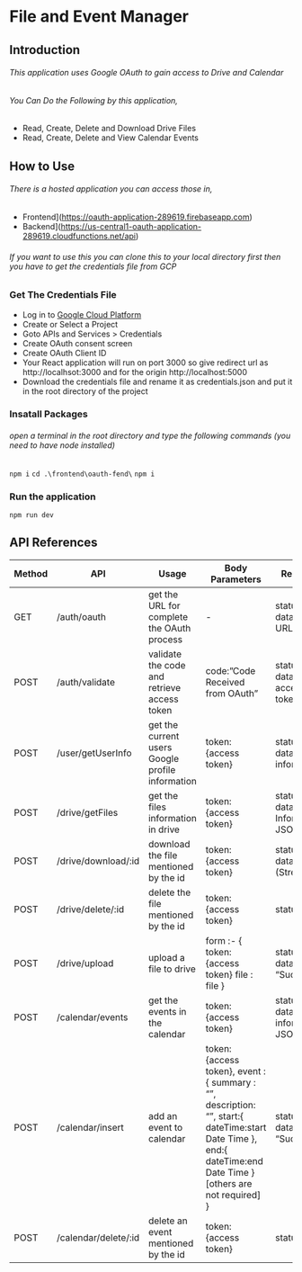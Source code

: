 # File and Event Manager

## Introduction
###### This application uses Google OAuth to gain access to Drive and Calendar
###### You Can Do the Following by this application,
 -  Read, Create, Delete and Download Drive Files
 -  Read, Create, Delete and View Calendar Events
 
##  How to Use
###### There is a hosted application you can access those in,
 -  Frontend](https://oauth-application-289619.firebaseapp.com)
 - Backend](https://us-central1-oauth-application-289619.cloudfunctions.net/api)

###### If you want to use this you can clone this to your local directory first then you have to get  the credentials file from GCP

### Get The Credentials File
- Log in to [Google Cloud Platform](https://console.cloud.google.com)
- Create or Select a Project
- Goto APIs and Services > Credentials
- Create OAuth consent screen
- Create OAuth Client ID
- Your React application will run on port 3000 so give redirect url as http://localhsot:3000 and for the origin http://localhost:5000
- Download the credentials file and rename it as credentials.json and put it in the root directory of the project

### Insatall Packages
###### open a terminal in the root directory and type the following commands (you need to have node installed)
`npm i` 
`cd .\frontend\oauth-fend\`
`npm i`

### Run the application
`npm run dev`

## API References
| Method  | API                  | Usage                                            | Body Parameters                                                                                                                                                                     | Response                                          |
|---------|----------------------|--------------------------------------------------|-------------------------------------------------------------------------------------------------------------------------------------------------------------------------------------|---------------------------------------------------|
| GET     | /auth/oauth          | get the URL for complete the OAuth process       | -                                                                                                                                                                                   | status : 200 data : action  URL                   |
| POST    | /auth/validate       | validate the code and retrieve access token      | code:”Code Received from OAuth”                                                                                                                                                     | status : 200 data : access token                  |
| POST    | /user/getUserInfo    | get the current users Google profile information | token: {access token}                                                                                                                                                               | status : 200 data : profile information           |
| POST    | /drive/getFiles      | get the files information in drive               | token: {access token}                                                                                                                                                               | status : 200 data : files Informations JSON array |
| POST    | /drive/download/:id  | download the file mentioned by the id            | token: {access token}                                                                                                                                                               | status : 200 data : file (Stream)                 |
| POST    | /drive/delete/:id    | delete the file mentioned by the id              | token: {access token}                                                                                                                                                               | status : 200                                      |
| POST    | /drive/upload        | upload a file to drive                           | form :- { token: {access token} file : file }                                                                                                                                       | status : 200 data : “Successful”                  |
| POST    | /calendar/events     | get the events in the calendar                   | token: {access token}                                                                                                                                                               | status : 200 data : events information JSON array |
| POST    | /calendar/insert     | add an event to calendar                         | token: {access token}, event : {   summary : “”,   description: “”,   start:{    dateTime:start Date Time    },   end:{    dateTime:end Date Time   }   [others are not required] } | status : 200 data : “Success”                     |
| POST    | /calendar/delete/:id | delete an event mentioned by the id              | token: {access token}                                                                                                                                                               | status : 200                                      |



